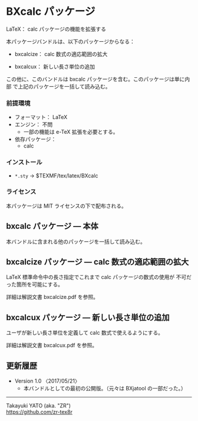 BXcalc パッケージ
=================

LaTeX： calc パッケージの機能を拡張する

本パッケージバンドルは、以下のパッケージからなる：

  * bxcalcize： calc 数式の適応範囲の拡大

  * bxcalcux： 新しい長さ単位の追加

この他に、このバンドルは bxcalc パッケージを含む。このパッケージは単に内部
で上記のパッケージを一括して読み込む。

### 前提環境

  * フォーマット： LaTeX
  * エンジン： 不問
      - 一部の機能は e-TeX 拡張を必要とする。
  * 依存パッケージ：
      - calc

### インストール

  - `*.sty` → $TEXMF/tex/latex/BXcalc

### ライセンス

本パッケージは MIT ライセンスの下で配布される。

bxcalc パッケージ ― 本体
-------------------------

本バンドルに含まれる他のパッケージを一括して読み込む。

bxcalcize パッケージ ― calc 数式の適応範囲の拡大
-------------------------------------------------

LaTeX 標準命令中の長さ指定でこれまで calc パッケージの数式の使用が
不可だった箇所を可能にする。

詳細は解説文書 bxcalcize.pdf を参照。

bxcalcux パッケージ ― 新しい長さ単位の追加
-------------------------------------------

ユーザが新しい長さ単位を定義して calc 数式で使えるようにする。

詳細は解説文書 bxcalcux.pdf を参照。

更新履歴
--------

  * Version 1.0  〈2017/05/21〉
      - 本バンドルとしての最初の公開版。（元々は BXjatool の一部だった。）

--------------------
Takayuki YATO (aka. "ZR")  
https://github.com/zr-tex8r
